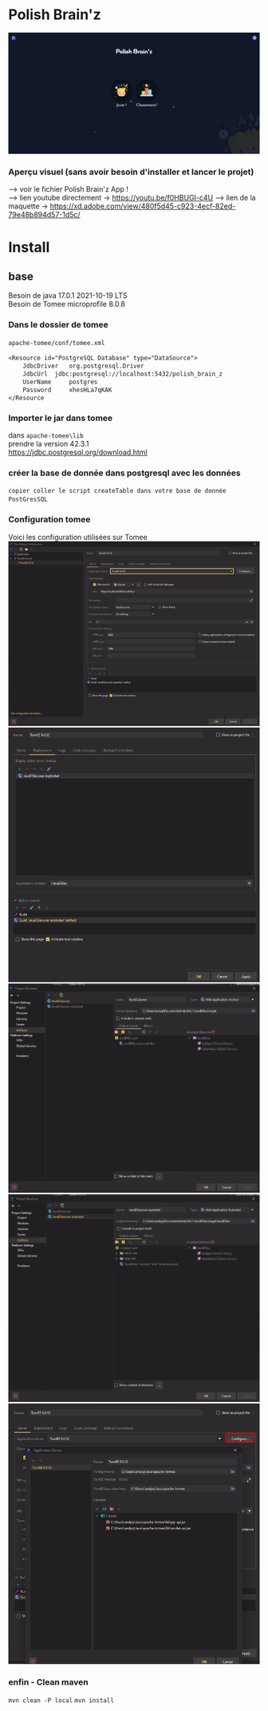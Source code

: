 # Polish Brain'z
![img_5.png](img_5.png)
### Aperçu visuel (sans avoir besoin d'installer et lancer le projet)
--> voir le fichier Polish Brain'z App !  
--> lien youtube directement -> https://youtu.be/f0HBUGI-c4U
--> lien de la maquette -> https://xd.adobe.com/view/480f5d45-c923-4ecf-82ed-79e48b894d57-1d5c/

# Install
## base  
Besoin de java 17.0.1 2021-10-19 LTS  
Besoin de Tomee microprofile 8.0.8  

### Dans le dossier de tomee  
`apache-tomee/conf/tomee.xml`
````
<Resource id="PostgreSQL Database" type="DataSource">
    JdbcDriver   org.postgresql.Driver
    JdbcUrl  jdbc:postgresql://localhost:5432/polish_brain_z
    UserName     postgres
    Password     xhesHLa7qKAK
</Resource
````
### Importer le jar dans tomee
dans ``apache-tomee\lib``  
prendre la version 42.3.1  
https://jdbc.postgresql.org/download.html  

### créer la base de donnée dans postgresql avec les données
``copier coller le script createTable dans votre base de donnée PostGresSQL``

### Configuration tomee
Voici les configuration utilisées sur Tomee
![img.png](img.png)
![img_1.png](img_1.png)
![img_2.png](img_2.png)
![img_3.png](img_3.png)
![img_4.png](img_4.png)

### enfin - Clean maven
``mvn clean -P local``
``mvn install``

